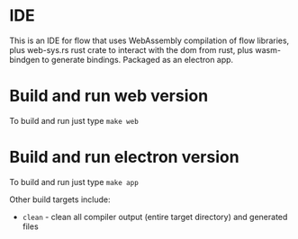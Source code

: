 # IDE
This is an IDE for flow that uses WebAssembly compilation of flow libraries, plus web-sys.rs rust crate to 
interact with the dom from rust, plus wasm-bindgen to generate bindings. Packaged as an electron app.

# Build and run web version
To build and run just type ```make web```

# Build and run electron version
To build and run just type ```make app```

Other build targets include:
- `clean` - clean all compiler output (entire target directory) and generated files